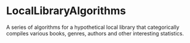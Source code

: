 # LocalLibraryAlgorithms

 A series of algorithms for a hypothetical local library that categorically compiles various books, genres, authors and other interesting statistics.

